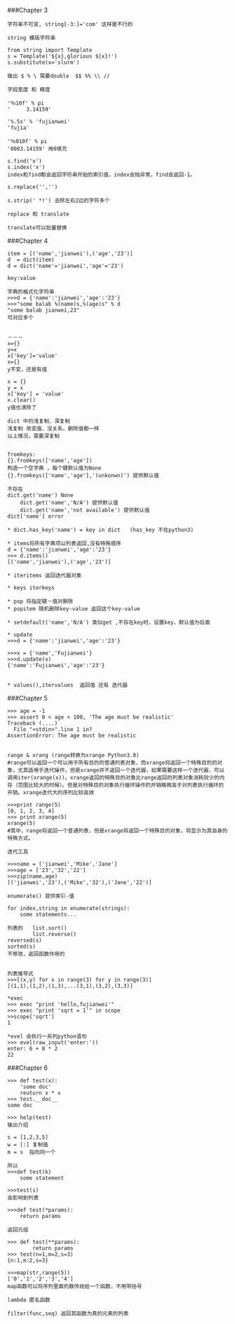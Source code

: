 ###Chapter 3


	字符串不可变, string[-3:]='com' 这样是不行的
	
	string 模版字符串 

	from string import Template
	s = Template('${x},glorious ${x}!')
	s.substitute(x='slurm')

	输出 $ % \ 需要double  $$ %% \\ //

	字段宽度 和 精度
	
	'％10f' % pi
	'     3.14159'
	
	'%.5s' % 'fujianwei'
	'fujia'	
	
	'％010f' % pi
	'0003.14159' 用0填充
	
	s.find('x')
	s.index('x')
	index和find都会返回字符串开始的索引值，index会抛异常，find会返回-1。

	s.replace('','')
	
	s.strip(' *!') 去除左右2边的字符多个
	
	replace 和 translate
	
	translate可以批量替换
	

###Chapter 4

	item = [('name','jianwei'),('age','23')]
	d  = dict(item)
	d = dict('name'='jianwei','age'='23') 
	
	key:value
	
	字典的格式化字符串
	>>>d = {'name':'jianwei','age':'23'}
	>>>"some balab %(name)s,%(age)s" % d
	"some balab jianwei,23"
	可对应多个
	
	
	－－－
	x={}
	y=x
	x['key']='value'
	x={}
	y不变，还是有值
	
	x = {}
	y = x
	x['key'] = 'value'
	x.clear()
	y值也清除了
	
	dict 中的浅复制、深复制
	浅复制 改变值，没关系，删除值都一样
	以上情况，需要深复制
	
	
	fromkeys:
	{}.fromkeys(['name','age'])
	构造一个空字典 ，每个键默认值为None
	{}.fromkeys(['name','age'],'(unkonwn)') 提供默认值
	
	不存在
	dict.get('name') None 
		dict.get('name','N/A') 提供默认值
		dict.get('name','not available') 提供默认值
	dict['name'] error
	
	* dict.has_key('name') = key in dict   (has_key 不在python3)
	
	* items将所有字典项以列表返回,没有特殊顺序
	d = {'name':'jianwei','age':'23'}
	>>> d.items()
	[('name','jianwei'),('age','23')]
	
	* iteritems 返回迭代器对象
	
	* keys iterkeys 
	
	* pop 将指定键－值对删除
	* popitem 随机删除key-value 返回这个key-value
	
	* setdefault('name','N/A') 类似get ,不存在key时，设置key，默认值为后面 
	
	* update 
	>>>d = {'name':'jianwei','age':'23'}
	
	>>>x = {'name','Fujianwei'}
	>>>d.update(x)
	{'name':'Fujianwei','age':'23'}
	
	
	* values(),itervalues  返回值 还有 迭代器
	
###Chapter 5

	>>> age = -1
	>>> assert 0 < age < 100, 'The age must be realistic'
	Traceback (....)
	  File "<stdin>".line 1 in?
	AssertionError: The age must be realistic
	
	 
	range & xrang (range转换为xrange Python3.0)
	#range可以返回一个可以用于所有目的的普通列表对象，而xrange将返回一个特殊目的的对象，尤其适用于迭代操作，但是xrange并不返回一个迭代器，如果需要这样一个迭代器，可以调用iter(xrange(x))。xrange返回的特殊目的对象比range返回的列表对象消耗较少的内存（范围比较大的时候）。但是对特殊目的对象执行循环操作的开销略微高于对列表执行循环的开销。xrange迭代大的序列比较高效

	>>>print range(5)
	[0, 1, 2, 3, 4]
	>>> print xrange(5)
	xrange(5)
	#其中，range将返回一个普通列表，但是xrange将返回一个特殊目的对象，将显示为其自身的特殊方式。
	
	迭代工具
	
	>>>name = ['jianwei','Mike','Jane']
	>>>age = ['23','32','22']
	>>>zip(name,age)
	[('jianwei','23'),('Mike','32'),('Jane','22')]
	
	enumerate() 提供索引-值
	
	for index,string in enumerate(strings):
		some statements...
		
	列表的   list.sort()
			list.reverse()
	reversed(s)
	sorted(s)
	不修改，返回函数作用的
	
	
	列表推导式
	>>>[(x,y) for x in range(3) for y in range(3)]
	[(1,1),(1,2),(1,3),...(3,1),(3,2),(3,3)]
	
	*exec
	>>> exec "print 'hello,fujianwei'"
	>>> exec "print 'sqrt = 1'" in scope 
	>>scope['sqrt']
	1
	
	*evel 会执行一系列python语句
	>>> evel(raw_input('enter:'))
	enter: 6 + 8 * 2
	22
	

###Chapter 6
	
	>>> def test(x):
		'some doc'
		reuturn x * x
	>>> test.__doc__
	some doc
	
	>>> help(test)
	输出介绍
	
	s = [1,2,3,5]
	w = [:] 复制值
	m = s  指向同一个
	
	所以 
	>>>def test(k)
		some statement
		
	>>>test(s)
	会影响到列表
	
	>>>def test(*params):
		return params
		
	返回元组
	
	>>> def test(**params):
			return params
	>>> test(n=1,m=2,s=3)
	{n:1,m:2,s=3}
	
	>>>map(str,range(5))
	['0','1','2','3','4']
	map函数可以将序列里面的数传统给一个函数，不用带括号
	
	lambda 匿名函数
	
	filter(func,seq) 返回其函数为真的元素的列表
	